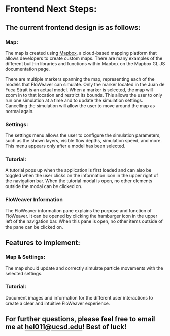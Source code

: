 # Frontend Next Steps:
## The current frontend design is as follows:

### Map:
The map is created using [Mapbox](https://www.mapbox.com/), a cloud-based mapping platform that allows developers to create custom maps. There are many examples of the different built-in libraries and functions within Mapbox on the Mapbox GL JS documentation page.

There are multiple markers spanning the map, representing each of the models that FloWeaver can simulate. Only the marker located in the Juan de Fuca Strait is an actual model. When a marker is selected, the map will zoom in to that location and restrict its bounds. This allows the user to only run one simulation at a time and to update the simulation settings. Cancelling the simulation will allow the user to move around the map as normal again.

### Settings:
The settings menu allows the user to configure the simulation parameters, such as the shown layers, visible flow depths, simulation speed, and more. This menu appears only after a model has been selected.

### Tutorial:
A tutorial pops up when the application is first loaded and can also be toggled when the user clicks on the information icon in the upper right of the navigation bar. When the tutorial modal is open, no other elements outside the modal can be clicked on.

### FloWeaver Information
The FloWeaver information pane explains the purpose and function of FloWeaver. It can be opened by clicking the hamburger icon in the upper left of the navigation bar. When this pane is open, no other items outside of the pane can be clicked on.


## Features to implement:
### Map & Settings:
The map should update and correctly simulate particle movements with the selected settings.

### Tutorial:
Document images and information for the different user interactions to create a clear and intuitive FloWeaver experience.

## For further questions, please feel free to email me at hel011@ucsd.edu! Best of luck!
